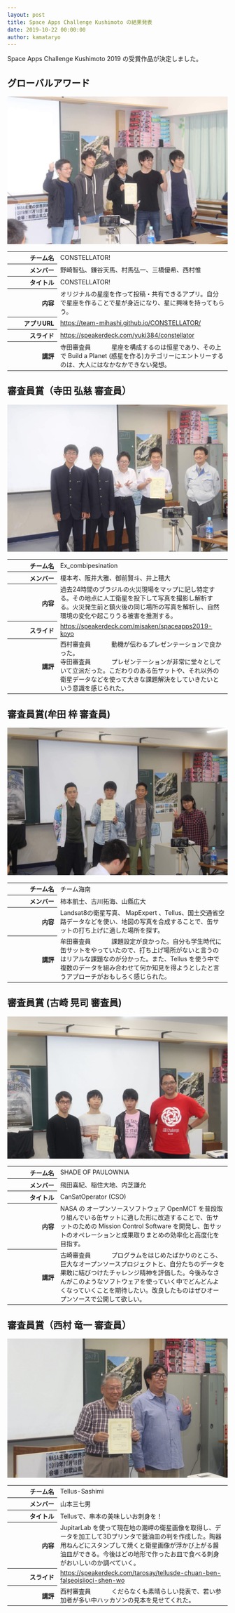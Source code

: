 ```yaml
---
layout: post
title: Space Apps Challenge Kushimoto の結果発表
date: 2019-10-22 00:00:00
author: kamataryo
---
```


<style>
table {
  margin: 1em 0;
}
tr > th:first-child {
  width: 100px;
  text-align: right;
}
dl {
  margin: 0;
}
dl > dt, dl > dd {
  display: inline;
}
dl > dt {
  margin-right: .5em;
}
</style>

Space Apps Challenge Kushimoto 2019 の受賞作品が決定しました。

## グローバルアワード

![team constellator](./img/awards/global.jpg)

<table class="table table-bordered">
<tbody>
<tr><th scope="row">チーム名</th><td>CONSTELLATOR!</td></tr>
<tr><th scope="row">メンバー</th><td>野崎智弘、鎌谷天馬、村馬弘一、三橋優希、西村惟</td></tr>
<tr><th scope="row">タイトル</th><td>CONSTELLATOR!</td></tr>
<tr><th scope="row">内容</th><td>オリジナルの星座を作って投稿・共有できるアプリ。自分で星座を作ることで星が身近になり、星に興味を持ってもらう。</td></tr>
<tr><th>アプリURL</th><td><a href="https://team-mihashi.github.io/CONSTELLATOR/">https://team-mihashi.github.io/CONSTELLATOR/</a></td></tr>
<tr><th scope="row">スライド</th><td><a href="https://speakerdeck.com/yuki384/constellator">https://speakerdeck.com/yuki384/constellator</a></td></tr>
<tr><th scope="row">講評</th><td>
<dl><dt>寺田審査員</dt><dd>星座を構成するのは恒星であり、その上で Build a Planet (惑星を作る)カテゴリーにエントリーするのは、大人にはなかなかできない発想。</dd></dl></td></tr>
</tbody>
</table>

## 審査員賞（寺田 弘慈 審査員）

![team Ex_combipesination](./img/awards/terada-award.jpg)

<table class="table table-bordered">
<tbody>
<tr><th scope="row">チーム名</th><td>Ex_combipesination</td></tr>
<tr><th scope="row">メンバー</th><td>榎本考、阪井大雅、御前賢斗、井上穂大</td></tr>
<tr><th scope="row">内容</th>
<td>過去24時間のブラジルの火災現場をマップに記し特定する。その地点に人工衛星を投下して写真を撮影し解析する。火災発生前と鎮火後の同じ場所の写真を解析し、自然環境の変化や起こりうる被害を推測する。</td>
</tr>
<tr>
<tr><th scope="row">スライド</th><td><a href="https://speakerdeck.com/misaken/spaceapps2019-koyo">https://speakerdeck.com/misaken/spaceapps2019-koyo</a></td>
</tr>
<th scope="row">講評</th>
<td><dl><dt>西村審査員</dt><dd>動機が伝わるプレゼンテーションで良かった。</dd></dl><dl><dt>
寺田審査員</dt><dd>プレゼンテーションが非常に堂々としていて立派だった。こだわりのある缶サットや、それ以外の衛星データなどを使って大きな課題解決をしていきたいという意識を感じられた。</dd></dl></td>
</tr>
</tbody>
</table>

## 審査員賞(牟田 梓 審査員)

![team Kainan](./img/awards/muta-award.jpg)

<table class="table table-bordered">
<tbody>
<tr><th scope="row">チーム名</th><td>チーム海南</td></tr>
<tr><th scope="row">メンバー</th><td>柿本凱士、古川拓海、山縣広大</td></tr>
<tr><th scope="row">内容</th>
<td>Landsat8の衛星写真、 MapExpert 、Tellus、国土交通省空路データなどを使い、地図の写真を合成することで、缶サットの打ち上げに適した場所を探す。</td>
</tr>
<tr>
<th scope="row">講評</th>
<td><dl><dt>牟田審査員</dt><dd>課題設定が良かった。自分も学生時代に缶サットをやっていたので、打ち上げ場所がないと言うのはリアルな課題なのが分かった。また、Tellus を使う中で複数のデータを組み合わせて何か知見を得ようとしたと言うアプローチがおもしろく感じられた。</dd></dl></td>
</tr>
</tbody>
</table>

## 審査員賞 (古崎 晃司 審査員)

![team shade of paulonia](./img/awards/kosaki-award.jpg)

<table class="table table-bordered">
<tbody>
<tr><th scope="row">チーム名</th><td>SHADE OF PAULOWNIA</td></tr>
<tr><th scope="row">メンバー</th><td>飛田喜紀、稲住大地、内芝謙允</td></tr>
<tr><th scope="row">タイトル</th><td>CanSatOperator (CSO)</td></tr>
<tr><th scope="row">内容</th>
<td>NASA の オープンソースソフトウェア OpenMCT を普段取り組んでいる缶サットに適した形に改造することで、缶サットのための Mission Control Software を開発し、缶サットのオペレーションと成果取りまとめの効率化と高度化を目指す。</td></tr>
<tr><th scope="row">講評</th><td><dl><dt>古崎審査員</dt><dd>プログラムをはじめたばかりのところ、巨大なオープンソースプロジェクトと、自分たちのデータを果敢に結びつけたチャレンジ精神を評価した。今後みなさんがこのようなソフトウェアを使っていく中でどんどんよくなっていくことを期待したい。改良したものはぜひオープンソースで公開して欲しい。</dd></dl></td></tr>
</tbody>
</table>

## 審査員賞（西村 竜一 審査員）

![team tellus-sashimi](./img/awards/nishimura-award.jpg)

<table class="table table-bordered">
<tbody>
<tr><th scope="row">チーム名</th><td>Tellus-Sashimi</td></tr>
<tr><th scope="row">メンバー</th><td>山本三七男</td></tr>
<tr><th scope="row">タイトル</th><td>Tellusで、串本の美味しいお刺身を！</td></tr>
<tr><th scope="row">内容</th><td>
JupitarLab を使って現在地の潮岬の衛星画像を取得し、データを加工して3Dプリンタで醤油皿の判を作成した。陶器用ねんどにスタンプして焼くと衛星画像が浮かび上がる醤油皿ができる。今後はどの地形で作ったお皿で食べる刺身がおいしいのか調べていく。</td></tr>
<tr><th scope="row">スライド</th><td><a href="https://speakerdeck.com/tarosay/tellusde-chuan-ben-falseoisiioci-shen-wo">https://speakerdeck.com/tarosay/tellusde-chuan-ben-falseoisiioci-shen-wo</a></td></tr>
<tr><th scppe="row">講評</th><td><dl><dt>西村審査員</dt><dd>くだらなくも素晴らしい発表で、若い参加者が多い中ハッカソンの見本を見せてくれた。</dd></dl></td></tr>
</tbody>
</table>
